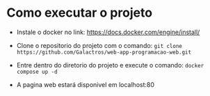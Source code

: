 # Como executar o projeto

- Instale o docker no link: https://docs.docker.com/engine/install/

- Clone o repositorio do projeto com o comando: ``` git clone https://github.com/Galactros/web-app-programacao-web.git ```

- Entre dentro do diretorio do projeto e execute o comando: ``` docker compose up -d ```

- A pagina web estará disponivel em localhost:80
